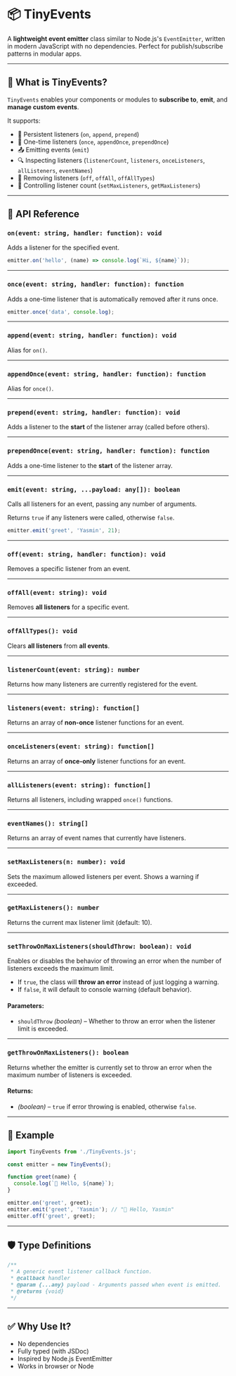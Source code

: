 # 📦 TinyEvents

A **lightweight event emitter** class similar to Node.js's `EventEmitter`, written in modern JavaScript with no dependencies. Perfect for publish/subscribe patterns in modular apps.

---

## 🧠 What is TinyEvents?

`TinyEvents` enables your components or modules to **subscribe to**, **emit**, and **manage custom events**.

It supports:

* 🔁 Persistent listeners (`on`, `append`, `prepend`)
* 🔂 One-time listeners (`once`, `appendOnce`, `prependOnce`)
* 📤 Emitting events (`emit`)
* 🔍 Inspecting listeners (`listenerCount`, `listeners`, `onceListeners`, `allListeners`, `eventNames`)
* 🧹 Removing listeners (`off`, `offAll`, `offAllTypes`)
* 🚦 Controlling listener count (`setMaxListeners`, `getMaxListeners`)

---

## 🔧 API Reference

### `on(event: string, handler: function): void`

Adds a listener for the specified event.

```js
emitter.on('hello', (name) => console.log(`Hi, ${name}`));
```

---

### `once(event: string, handler: function): function`

Adds a one-time listener that is automatically removed after it runs once.

```js
emitter.once('data', console.log);
```

---

### `append(event: string, handler: function): void`

Alias for `on()`.

---

### `appendOnce(event: string, handler: function): function`

Alias for `once()`.

---

### `prepend(event: string, handler: function): void`

Adds a listener to the **start** of the listener array (called before others).

---

### `prependOnce(event: string, handler: function): function`

Adds a one-time listener to the **start** of the listener array.

---

### `emit(event: string, ...payload: any[]): boolean`

Calls all listeners for an event, passing any number of arguments.

Returns `true` if any listeners were called, otherwise `false`.

```js
emitter.emit('greet', 'Yasmin', 21);
```

---

### `off(event: string, handler: function): void`

Removes a specific listener from an event.

---

### `offAll(event: string): void`

Removes **all listeners** for a specific event.

---

### `offAllTypes(): void`

Clears **all listeners** from **all events**.

---

### `listenerCount(event: string): number`

Returns how many listeners are currently registered for the event.

---

### `listeners(event: string): function[]`

Returns an array of **non-once** listener functions for an event.

---

### `onceListeners(event: string): function[]`

Returns an array of **once-only** listener functions for an event.

---

### `allListeners(event: string): function[]`

Returns all listeners, including wrapped `once()` functions.

---

### `eventNames(): string[]`

Returns an array of event names that currently have listeners.

---

### `setMaxListeners(n: number): void`

Sets the maximum allowed listeners per event. Shows a warning if exceeded.

---

### `getMaxListeners(): number`

Returns the current max listener limit (default: 10).

---

### `setThrowOnMaxListeners(shouldThrow: boolean): void`

Enables or disables the behavior of throwing an error when the number of listeners exceeds the maximum limit.

* If `true`, the class will **throw an error** instead of just logging a warning.
* If `false`, it will default to console warning (default behavior).

#### Parameters:

* `shouldThrow` *(boolean)* – Whether to throw an error when the listener limit is exceeded.

---

### `getThrowOnMaxListeners(): boolean`

Returns whether the emitter is currently set to throw an error when the maximum number of listeners is exceeded.

#### Returns:

* *(boolean)* – `true` if error throwing is enabled, otherwise `false`.

---

## 🧪 Example

```js
import TinyEvents from './TinyEvents.js';

const emitter = new TinyEvents();

function greet(name) {
  console.log(`👋 Hello, ${name}`);
}

emitter.on('greet', greet);
emitter.emit('greet', 'Yasmin'); // "👋 Hello, Yasmin"
emitter.off('greet', greet);
```

---

## 🛡️ Type Definitions

```ts
/**
 * A generic event listener callback function.
 * @callback handler
 * @param {...any} payload - Arguments passed when event is emitted.
 * @returns {void}
 */
```

---

## ✅ Why Use It?

* No dependencies
* Fully typed (with JSDoc)
* Inspired by Node.js EventEmitter
* Works in browser or Node
